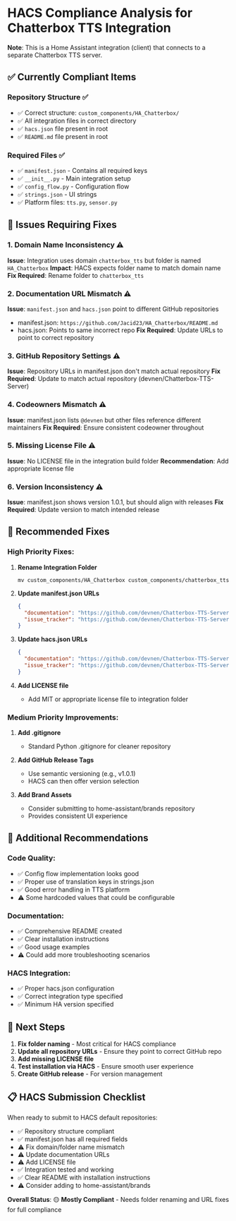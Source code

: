 # HACS Compliance Analysis for Chatterbox TTS Integration

**Note**: This is a Home Assistant integration (client) that connects to a separate Chatterbox TTS server.

## ✅ **Currently Compliant Items**

### Repository Structure ✅
- ✅ Correct structure: `custom_components/HA_Chatterbox/`
- ✅ All integration files in correct directory
- ✅ `hacs.json` file present in root
- ✅ `README.md` file present in root

### Required Files ✅
- ✅ `manifest.json` - Contains all required keys
- ✅ `__init__.py` - Main integration setup
- ✅ `config_flow.py` - Configuration flow
- ✅ `strings.json` - UI strings
- ✅ Platform files: `tts.py`, `sensor.py`

## 🔧 **Issues Requiring Fixes**

### 1. Domain Name Inconsistency ⚠️
**Issue**: Integration uses domain `chatterbox_tts` but folder is named `HA_Chatterbox`
**Impact**: HACS expects folder name to match domain name
**Fix Required**: Rename folder to `chatterbox_tts`

### 2. Documentation URL Mismatch ⚠️
**Issue**: `manifest.json` and `hacs.json` point to different GitHub repositories
- manifest.json: `https://github.com/Jacid23/HA_Chatterbox/README.md`
- hacs.json: Points to same incorrect repo
**Fix Required**: Update URLs to point to correct repository

### 3. GitHub Repository Settings ⚠️
**Issue**: Repository URLs in manifest.json don't match actual repository
**Fix Required**: Update to match actual repository (devnen/Chatterbox-TTS-Server)

### 4. Codeowners Mismatch ⚠️
**Issue**: manifest.json lists `@devnen` but other files reference different maintainers
**Fix Required**: Ensure consistent codeowner throughout

### 5. Missing License File ⚠️
**Issue**: No LICENSE file in the integration build folder
**Recommendation**: Add appropriate license file

### 6. Version Inconsistency ⚠️
**Issue**: manifest.json shows version 1.0.1, but should align with releases
**Fix Required**: Update version to match intended release

## 🔨 **Recommended Fixes**

### High Priority Fixes:

1. **Rename Integration Folder**
   ```
   mv custom_components/HA_Chatterbox custom_components/chatterbox_tts
   ```

2. **Update manifest.json URLs**
   ```json
   {
     "documentation": "https://github.com/devnen/Chatterbox-TTS-Server/blob/main/README.md",
     "issue_tracker": "https://github.com/devnen/Chatterbox-TTS-Server/issues"
   }
   ```

3. **Update hacs.json URLs**
   ```json
   {
     "documentation": "https://github.com/devnen/Chatterbox-TTS-Server/blob/main/README.md",
     "issue_tracker": "https://github.com/devnen/Chatterbox-TTS-Server/issues"
   }
   ```

4. **Add LICENSE file**
   - Add MIT or appropriate license file to integration folder

### Medium Priority Improvements:

1. **Add .gitignore**
   - Standard Python .gitignore for cleaner repository

2. **Add GitHub Release Tags**
   - Use semantic versioning (e.g., v1.0.1)
   - HACS can then offer version selection

3. **Add Brand Assets**
   - Consider submitting to home-assistant/brands repository
   - Provides consistent UI experience

## 🚀 **Additional Recommendations**

### Code Quality:
- ✅ Config flow implementation looks good
- ✅ Proper use of translation keys in strings.json
- ✅ Good error handling in TTS platform
- ⚠️ Some hardcoded values that could be configurable

### Documentation:
- ✅ Comprehensive README created
- ✅ Clear installation instructions
- ✅ Good usage examples
- ⚠️ Could add more troubleshooting scenarios

### HACS Integration:
- ✅ Proper hacs.json configuration
- ✅ Correct integration type specified
- ✅ Minimum HA version specified

## 🎯 **Next Steps**

1. **Fix folder naming** - Most critical for HACS compliance
2. **Update all repository URLs** - Ensure they point to correct GitHub repo
3. **Add missing LICENSE file**
4. **Test installation via HACS** - Ensure smooth user experience
5. **Create GitHub release** - For version management

## 📋 **HACS Submission Checklist**

When ready to submit to HACS default repositories:

- ✅ Repository structure compliant
- ✅ manifest.json has all required fields
- ⚠️ Fix domain/folder name mismatch
- ⚠️ Update documentation URLs
- ⚠️ Add LICENSE file
- ✅ Integration tested and working
- ✅ Clear README with installation instructions
- ⚠️ Consider adding to home-assistant/brands

**Overall Status**: 🟡 **Mostly Compliant** - Needs folder renaming and URL fixes for full compliance
